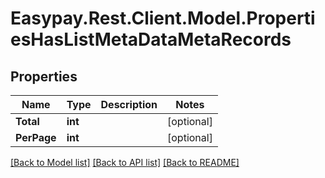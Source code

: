 # Easypay.Rest.Client.Model.PropertiesHasListMetaDataMetaRecords

## Properties

Name | Type | Description | Notes
------------ | ------------- | ------------- | -------------
**Total** | **int** |  | [optional] 
**PerPage** | **int** |  | [optional] 

[[Back to Model list]](../README.md#documentation-for-models) [[Back to API list]](../README.md#documentation-for-api-endpoints) [[Back to README]](../README.md)

